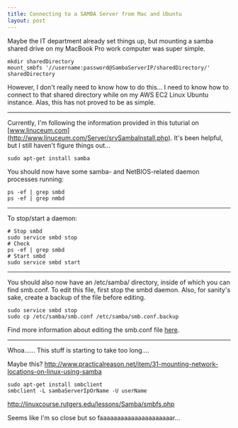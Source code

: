 ```yaml
---
title: Connecting to a SAMBA Server from Mac and Ubuntu
layout: post
---
```


Maybe the IT department already set things up, but mounting a samba shared drive on my 
MacBook Pro work computer was super simple.

```
mkdir sharedDirectory
mount_smbfs '//username:password@SambaServerIP/sharedDirectory/' sharedDirectory
```

However, I don't really need to know how to do this... I need to know how to connect to that
shared directory while on my AWS EC2 Linux Ubuntu instance.  Alas, this has not proved to 
be as simple.

----------------------------------------------------------------

Currently, I'm following the information provided in this tuturial on 
[www.linuceum.com](http://www.linuceum.com/Server/srvSambaInstall.php).  It's been helpful,
but I still haven't figure things out...

```
sudo apt-get install samba
```

You should now have some samba- and NetBIOS-related daemon processes running:
```
ps -ef | grep smbd
ps -ef | grep nmbd
```

--------------------------------------------------------------
To stop/start a daemon:
```
# Stop smbd
sudo service smbd stop
# Check
ps -ef | grep smbd
# Start smbd
sudo service smbd start
```

----------------------------------------------------------
You should also now have an /etc/samba/ directory, inside of which you can find smb.conf.
To edit this file, first stop the smbd daemon.  Also, for sanity's sake, create a backup of
the file before editing.
```
sudo service smbd stop
sudo cp /etc/samba/smb.conf /etc/samba/smb.conf.backup
```

Find more information about editing the smb.conf file [here](http://www.linuceum.com/Server/srvSambaConfig.php).

----------------------------------------------------------
Whoa...... This stuff is starting to take too long....

Maybe this?
http://www.practicalreason.net/item/31-mounting-network-locations-on-linux-using-samba

```
sudo apt-get install smbclient
smbclient -L sambaServerIpOrName -U userName
```

http://linuxcourse.rutgers.edu/lessons/Samba/smbfs.php

Seems like I'm so close but so faaaaaaaaaaaaaaaaaaaaar...

